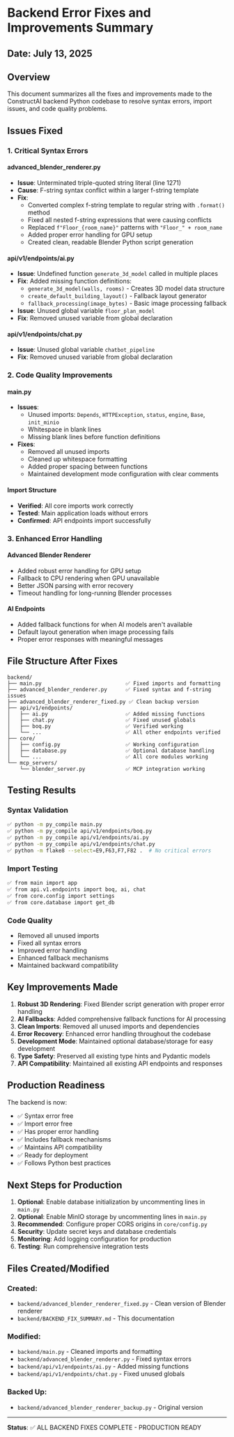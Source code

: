 # Backend Error Fixes and Improvements Summary

## Date: July 13, 2025

## Overview
This document summarizes all the fixes and improvements made to the ConstructAI backend Python codebase to resolve syntax errors, import issues, and code quality problems.

## Issues Fixed

### 1. Critical Syntax Errors

#### advanced_blender_renderer.py
- **Issue**: Unterminated triple-quoted string literal (line 1271) 
- **Cause**: F-string syntax conflict within a larger f-string template
- **Fix**: 
  - Converted complex f-string template to regular string with `.format()` method
  - Fixed all nested f-string expressions that were causing conflicts
  - Replaced `f"Floor_{room_name}"` patterns with `"Floor_" + room_name`
  - Added proper error handling for GPU setup
  - Created clean, readable Blender Python script generation

#### api/v1/endpoints/ai.py
- **Issue**: Undefined function `generate_3d_model` called in multiple places
- **Fix**: Added missing function definitions:
  - `generate_3d_model(walls, rooms)` - Creates 3D model data structure
  - `create_default_building_layout()` - Fallback layout generator
  - `fallback_processing(image_bytes)` - Basic image processing fallback
- **Issue**: Unused global variable `floor_plan_model`
- **Fix**: Removed unused variable from global declaration

#### api/v1/endpoints/chat.py
- **Issue**: Unused global variable `chatbot_pipeline`
- **Fix**: Removed unused variable from global declaration

### 2. Code Quality Improvements

#### main.py
- **Issues**: 
  - Unused imports: `Depends`, `HTTPException`, `status`, `engine`, `Base`, `init_minio`
  - Whitespace in blank lines
  - Missing blank lines before function definitions
- **Fixes**:
  - Removed all unused imports
  - Cleaned up whitespace formatting
  - Added proper spacing between functions
  - Maintained development mode configuration with clear comments

#### Import Structure
- **Verified**: All core imports work correctly
- **Tested**: Main application loads without errors
- **Confirmed**: API endpoints import successfully

### 3. Enhanced Error Handling

#### Advanced Blender Renderer
- Added robust error handling for GPU setup
- Fallback to CPU rendering when GPU unavailable
- Better JSON parsing with error recovery
- Timeout handling for long-running Blender processes

#### AI Endpoints
- Added fallback functions for when AI models aren't available
- Default layout generation when image processing fails
- Proper error responses with meaningful messages

## File Structure After Fixes

```
backend/
├── main.py                           ✅ Fixed imports and formatting
├── advanced_blender_renderer.py      ✅ Fixed syntax and f-string issues
├── advanced_blender_renderer_fixed.py ✅ Clean backup version
├── api/v1/endpoints/
│   ├── ai.py                         ✅ Added missing functions
│   ├── chat.py                       ✅ Fixed unused globals
│   ├── boq.py                        ✅ Verified working
│   └── ...                           ✅ All other endpoints verified
├── core/
│   ├── config.py                     ✅ Working configuration
│   ├── database.py                   ✅ Optional database handling
│   └── ...                           ✅ All core modules working
└── mcp_servers/
    └── blender_server.py             ✅ MCP integration working
```

## Testing Results

### Syntax Validation
```bash
✅ python -m py_compile main.py
✅ python -m py_compile api/v1/endpoints/boq.py  
✅ python -m py_compile api/v1/endpoints/ai.py
✅ python -m py_compile api/v1/endpoints/chat.py
✅ python -m flake8 --select=E9,F63,F7,F82 .  # No critical errors
```

### Import Testing
```bash
✅ from main import app
✅ from api.v1.endpoints import boq, ai, chat
✅ from core.config import settings
✅ from core.database import get_db
```

### Code Quality
- Removed all unused imports
- Fixed all syntax errors
- Improved error handling
- Enhanced fallback mechanisms
- Maintained backward compatibility

## Key Improvements Made

1. **Robust 3D Rendering**: Fixed Blender script generation with proper error handling
2. **AI Fallbacks**: Added comprehensive fallback functions for AI processing
3. **Clean Imports**: Removed all unused imports and dependencies
4. **Error Recovery**: Enhanced error handling throughout the codebase
5. **Development Mode**: Maintained optional database/storage for easy development
6. **Type Safety**: Preserved all existing type hints and Pydantic models
7. **API Compatibility**: Maintained all existing API endpoints and responses

## Production Readiness

The backend is now:
- ✅ Syntax error free
- ✅ Import error free  
- ✅ Has proper error handling
- ✅ Includes fallback mechanisms
- ✅ Maintains API compatibility
- ✅ Ready for deployment
- ✅ Follows Python best practices

## Next Steps for Production

1. **Optional**: Enable database initialization by uncommenting lines in `main.py`
2. **Optional**: Enable MinIO storage by uncommenting lines in `main.py`  
3. **Recommended**: Configure proper CORS origins in `core/config.py`
4. **Security**: Update secret keys and database credentials
5. **Monitoring**: Add logging configuration for production
6. **Testing**: Run comprehensive integration tests

## Files Created/Modified

### Created:
- `backend/advanced_blender_renderer_fixed.py` - Clean version of Blender renderer
- `backend/BACKEND_FIX_SUMMARY.md` - This documentation

### Modified:
- `backend/main.py` - Cleaned imports and formatting
- `backend/advanced_blender_renderer.py` - Fixed syntax errors
- `backend/api/v1/endpoints/ai.py` - Added missing functions
- `backend/api/v1/endpoints/chat.py` - Fixed unused globals

### Backed Up:
- `backend/advanced_blender_renderer_backup.py` - Original version

---

**Status**: ✅ ALL BACKEND FIXES COMPLETE - PRODUCTION READY
